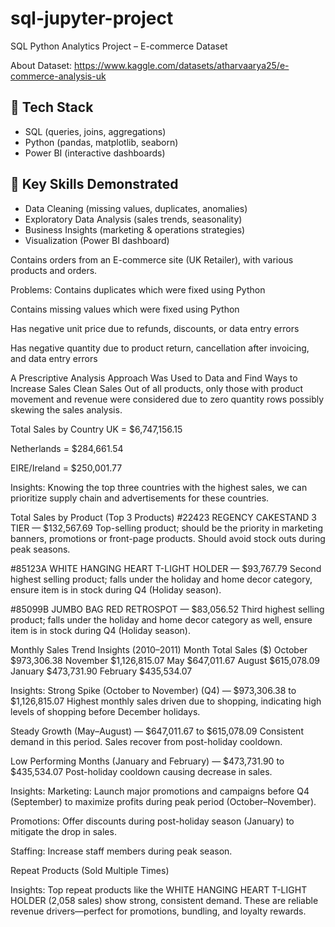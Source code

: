 # sql-jupyter-project
SQL Python Analytics Project – E-commerce Dataset

About Dataset: https://www.kaggle.com/datasets/atharvaarya25/e-commerce-analysis-uk

## 🔧 Tech Stack
- SQL (queries, joins, aggregations)
- Python (pandas, matplotlib, seaborn)
- Power BI (interactive dashboards)

## 🌟 Key Skills Demonstrated
- Data Cleaning (missing values, duplicates, anomalies)
- Exploratory Data Analysis (sales trends, seasonality)
- Business Insights (marketing & operations strategies)
- Visualization (Power BI dashboard)

Contains orders from an E-commerce site (UK Retailer), with various products and orders. 

Problems:
Contains duplicates which were fixed using Python

Contains missing values which were fixed using Python

Has negative unit price due to refunds, discounts, or data entry errors

Has negative quantity due to product return, cancellation after invoicing, and data entry errors

A Prescriptive Analysis Approach Was Used to Data and Find Ways to Increase Sales
Clean Sales
Out of all products, only those with product movement and revenue were considered due to zero quantity rows possibly skewing the sales analysis.

Total Sales by Country
UK = $6,747,156.15

Netherlands = $284,661.54

EIRE/Ireland = $250,001.77

Insights:
Knowing the top three countries with the highest sales, we can prioritize supply chain and advertisements for these countries.

Total Sales by Product (Top 3 Products)
#22423 REGENCY CAKESTAND 3 TIER — $132,567.69
Top-selling product; should be the priority in marketing banners, promotions or front-page products. Should avoid stock outs during peak seasons.

#85123A WHITE HANGING HEART T-LIGHT HOLDER — $93,767.79
Second highest selling product; falls under the holiday and home decor category, ensure item is in stock during Q4 (Holiday season).

#85099B JUMBO BAG RED RETROSPOT — $83,056.52
Third highest selling product; falls under the holiday and home decor category as well, ensure item is in stock during Q4 (Holiday season).

Monthly Sales Trend Insights (2010–2011)
Month	Total Sales ($)
October	$973,306.38
November	$1,126,815.07
May	$647,011.67
August	$615,078.09
January	$473,731.90
February	$435,534.07

Insights:
Strong Spike (October to November) (Q4) — $973,306.38 to $1,126,815.07
Highest monthly sales driven due to shopping, indicating high levels of shopping before December holidays.

Steady Growth (May–August) — $647,011.67 to $615,078.09
Consistent demand in this period. Sales recover from post-holiday cooldown.

Low Performing Months (January and February) — $473,731.90 to $435,534.07
Post-holiday cooldown causing decrease in sales.

Insights:
Marketing: Launch major promotions and campaigns before Q4 (September) to maximize profits during peak period (October–November).

Promotions: Offer discounts during post-holiday season (January) to mitigate the drop in sales.

Staffing: Increase staff members during peak season.

Repeat Products (Sold Multiple Times)

Insights:
Top repeat products like the WHITE HANGING HEART T-LIGHT HOLDER (2,058 sales) show strong, consistent demand. These are reliable revenue drivers—perfect for promotions, bundling, and loyalty rewards.


